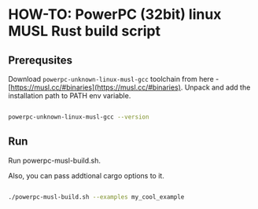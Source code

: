 # HOW-TO: PowerPC (32bit) linux MUSL Rust build script

## Prerequsites

Download  `powerpc-unknown-linux-musl-gcc` toolchain from here - [https://musl.cc/#binaries](https://musl.cc/#binaries).
Unpack and add the installation path to PATH env variable.

```sh

powerpc-unknown-linux-musl-gcc --version

```

## Run

Run powerpc-musl-build.sh.

Also, you can pass addtional cargo options to it.

```sh

./powerpc-musl-build.sh --examples my_cool_example

```


